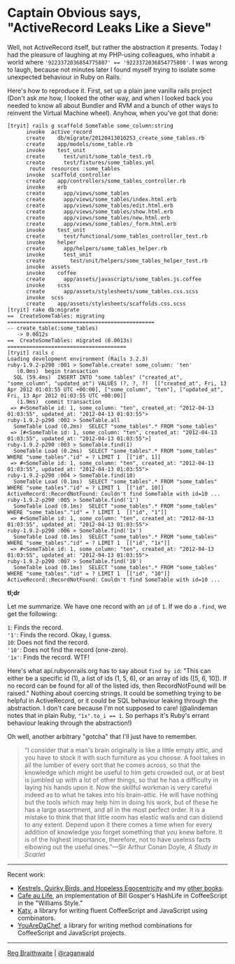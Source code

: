 # Captain Obvious says, "ActiveRecord Leaks Like a Sieve"

Well, not ActiveRecord itself, but rather the abstraction it presents. Today I had the pleasure of laughing at my PHP-using colleagues, who inhabit a world where `'9223372036854775807' == '9223372036854775808'`. I was wrong to laugh, because not minutes later I found myself trying to isolate some unexpected behaviour in Ruby on Rails.

Here's how to reproduce it. First, set up a plain jane vanilla rails project (Don't ask *me* how, I looked the other way, and when I looked back you needed to know all about Bundler and RVM and a bunch of other ways to reinvent the Virtual Machine wheel). Anyhow, when you've got that done:

```
[tryit] rails g scaffold SomeTable some_column:string
      invoke  active_record
      create    db/migrate/20120413010253_create_some_tables.rb
      create    app/models/some_table.rb
      invoke    test_unit
      create      test/unit/some_table_test.rb
      create      test/fixtures/some_tables.yml
       route  resources :some_tables
      invoke  scaffold_controller
      create    app/controllers/some_tables_controller.rb
      invoke    erb
      create      app/views/some_tables
      create      app/views/some_tables/index.html.erb
      create      app/views/some_tables/edit.html.erb
      create      app/views/some_tables/show.html.erb
      create      app/views/some_tables/new.html.erb
      create      app/views/some_tables/_form.html.erb
      invoke    test_unit
      create      test/functional/some_tables_controller_test.rb
      invoke    helper
      create      app/helpers/some_tables_helper.rb
      invoke      test_unit
      create        test/unit/helpers/some_tables_helper_test.rb
      invoke  assets
      invoke    coffee
      create      app/assets/javascripts/some_tables.js.coffee
      invoke    scss
      create      app/assets/stylesheets/some_tables.css.scss
      invoke  scss
      create    app/assets/stylesheets/scaffolds.css.scss
[tryit] rake db:migrate
==  CreateSomeTables: migrating ===============================================
-- create_table(:some_tables)
   -> 0.0012s
==  CreateSomeTables: migrated (0.0013s) ======================================
[tryit] rails c
Loading development environment (Rails 3.2.3)
ruby-1.9.2-p290 :001 > SomeTable.create! some_column: 'ten'
   (0.0ms)  begin transaction
  SQL (59.4ms)  INSERT INTO "some_tables" ("created_at", "some_column", "updated_at") VALUES (?, ?, ?)  [["created_at", Fri, 13 Apr 2012 01:03:55 UTC +00:00], ["some_column", "ten"], ["updated_at", Fri, 13 Apr 2012 01:03:55 UTC +00:00]]
   (1.9ms)  commit transaction
 => #<SomeTable id: 1, some_column: "ten", created_at: "2012-04-13 01:03:55", updated_at: "2012-04-13 01:03:55"> 
ruby-1.9.2-p290 :002 > SomeTable.all
  SomeTable Load (0.2ms)  SELECT "some_tables".* FROM "some_tables" 
 => [#<SomeTable id: 1, some_column: "ten", created_at: "2012-04-13 01:03:55", updated_at: "2012-04-13 01:03:55">] 
ruby-1.9.2-p290 :003 > SomeTable.find(1)
  SomeTable Load (0.2ms)  SELECT "some_tables".* FROM "some_tables" WHERE "some_tables"."id" = ? LIMIT 1  [["id", 1]]
 => #<SomeTable id: 1, some_column: "ten", created_at: "2012-04-13 01:03:55", updated_at: "2012-04-13 01:03:55"> 
ruby-1.9.2-p290 :004 > SomeTable.find(10)
  SomeTable Load (0.1ms)  SELECT "some_tables".* FROM "some_tables" WHERE "some_tables"."id" = ? LIMIT 1  [["id", 10]]
ActiveRecord::RecordNotFound: Couldn't find SomeTable with id=10 ...
ruby-1.9.2-p290 :005 > SomeTable.find('1')
  SomeTable Load (0.1ms)  SELECT "some_tables".* FROM "some_tables" WHERE "some_tables"."id" = ? LIMIT 1  [["id", "1"]]
 => #<SomeTable id: 1, some_column: "ten", created_at: "2012-04-13 01:03:55", updated_at: "2012-04-13 01:03:55"> 
ruby-1.9.2-p290 :006 > SomeTable.find('1x')
  SomeTable Load (0.1ms)  SELECT "some_tables".* FROM "some_tables" WHERE "some_tables"."id" = ? LIMIT 1  [["id", "1x"]]
 => #<SomeTable id: 1, some_column: "ten", created_at: "2012-04-13 01:03:55", updated_at: "2012-04-13 01:03:55"> 
ruby-1.9.2-p290 :007 > SomeTable.find('10')
  SomeTable Load (0.1ms)  SELECT "some_tables".* FROM "some_tables" WHERE "some_tables"."id" = ? LIMIT 1  [["id", "10"]]
ActiveRecord::RecordNotFound: Couldn't find SomeTable with id=10 ...
```

**tl;dr**

Let me summarize. We have one record with an `id` of `1`. If we do a `.find`, we get the following:

`1`: Finds the record.  
`'1'`: Finds the record. Okay, I guess.  
`10`: Does not find the record.  
`'10'`: Does not find the record (one-zero).  
`'1x'`: Finds the record. WTF!  

Here's what api.rubyonrails.org has to say about `find by id`: "This can either be a specific id (1), a list of ids (1, 5, 6), or an array of ids ([5, 6, 10]). If no record can be found for all of the listed ids, then RecordNotFound will be raised." Nothing about coercing strings. It could be something trying to be helpful in ActiveRecord, or it could be SQL behaviour leaking through the abstraction. I don't care because I'm not supposed to care! (@alindeman notes that in plain Ruby, `"1x".to_i == 1`. So perhaps it's Ruby's errant behaviour leaking through the abstraction!)

Oh well, another arbitrary "gotcha" that I'll just have to remember.

> “I consider that a man's brain originally is like a little empty attic, and you have to stock it with such furniture as you choose. A fool takes in all the lumber of every sort that he comes across, so that the knowledge which might be useful to him gets crowded out, or at best is jumbled up with a lot of other things, so that he has a difficulty in laying his hands upon it. Now the skillful workman is very careful indeed as to what he takes into his brain-attic. He will have nothing but the tools which may help him in doing his work, but of these he has a large assortment, and all in the most perfect order. It is a mistake to think that that little room has elastic walls and can distend to any extent. Depend upon it there comes a time when for every addition of knowledge you forget something that you knew before. It is of the highest importance, therefore, not to have useless facts elbowing out the useful ones.”—Sir Arthur Conan Doyle, *A Study in Scarlet*

---

Recent work:

* [Kestrels, Quirky Birds, and Hopeless Egocentricity](http://leanpub.com/combinators) and my [other books](http://leanpub.com/u/raganwald).
* [Cafe au Life](http://recursiveuniver.se), an implementation of Bill Gosper's HashLife in CoffeeScript in the "Williams Style."
* [Katy](http://github.com/raganwald/Katy), a library for writing fluent CoffeeScript and JavaScript using combinators.
* [YouAreDaChef](http://github.com/raganwald/YouAreDaChef), a library for writing method combinations for CoffeeScript and JavaScript projects.

---

[Reg Braithwaite](http://braythwayt.com) | [@raganwald](http://twitter.com/raganwald)
